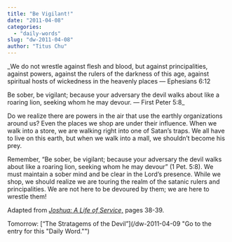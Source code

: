 ```yaml
---
title: "Be Vigilant!"
date: "2011-04-08"
categories: 
  - "daily-words"
slug: "dw-2011-04-08"
author: "Titus Chu"
---
```


_We do not wrestle against flesh and blood, but against principalities, against powers, against the rulers of the darkness of this age, against spiritual hosts of wickedness in the heavenly places — Ephesians 6:12

Be sober, be vigilant; because your adversary the devil walks about like a roaring lion, seeking whom he may devour. — First Peter 5:8_

Do we realize there are powers in the air that use the earthly organizations around us? Even the places we shop are under their influence. When we walk into a store, we are walking right into one of Satan’s traps. We all have to live on this earth, but when we walk into a mall, we shouldn’t become his prey.

Remember, “Be sober, be vigilant; because your adversary the devil walks about like a roaring lion, seeking whom he may devour” (1 Pet. 5:8). We must maintain a sober mind and be clear in the Lord’s presence. While we shop, we should realize we are touring the realm of the satanic rulers and principalities. We are not here to be devoured by them; we are here to wrestle them!

Adapted from _[Joshua: A Life of Service,](/book-joshua "Go to the listing for this book.")_ pages 38-39.

Tomorrow: [“The Stratagems of the Devil”](/dw-2011-04-09 "Go to the entry for this "Daily Word."")

